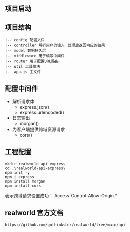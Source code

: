
## 项目启动

## 项目结构
```
|-- config 配置文件
|-- controller 解析用户的输入，处理后返回响应的结果
|-- model 数据持久层
|-- middleware 用于编写中间件
|-- router 用于配置URL路由
|-- util 工具模块
|-- app.js 主文件
```

## 配置中间件
* 解析请求体
  * express.json()
  * express.urlencoded()
* 日志输出
  * morgan()
* 为客户端提供跨域资源请求
  * cors()


## 工程配置
``` shell
mkdir realworld-api-express
cd .\realworld-api-express\
npm init -y
npm i express
npm install morgan
npm install cors
```

表示跨域请求设置成功： Access-Control-Allow-Origin *

## realworld 官方文档
```
https://github.com/gothinkster/realworld/tree/main/api
```



